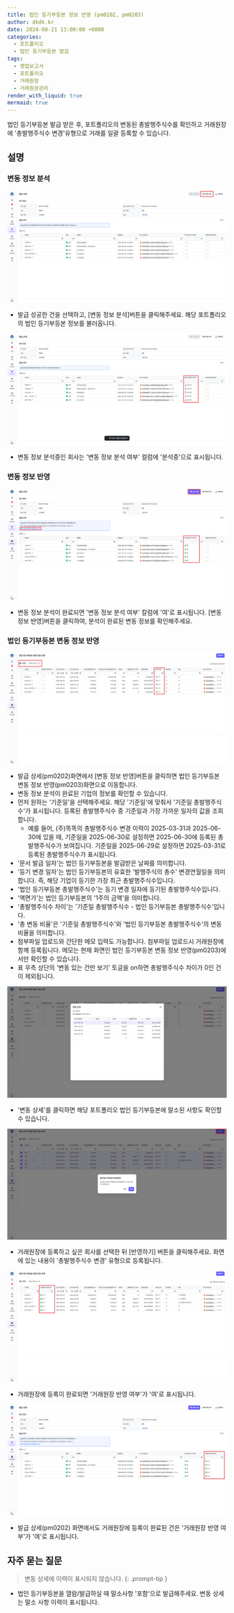 ```yaml
---
title: 법인 등기부등본 정보 반영 (pm0202, pm0203)
author: dkdk.kr
date: 2024-08-21 13:00:00 +0800
categories:
  - 포트폴리오
  - 법인 등기부등본 발급
tags:
  - 영업보고서
  - 포트폴리오
  - 거래원장
  - 거래원장관리
render_with_liquid: true
mermaid: true
---
```

법인 등기부등본 발급 받은 후, 포트폴리오의 변동된 총발행주식수를 확인하고 거래원장에 '총발행주식수 변경'유형으로 거래를 일괄 등록할 수 있습니다.
## 설명

### 변동 정보 분석
![no1.png](assets/img/no1.png)
- 발급 성공한 건을 선택하고, [변동 정보 분석]버튼을 클릭해주세요. 해당 포트폴리오의 법인 등기부등본 정보를 불러옵니다.

![no2.png](assets/img/no2.png)
- 변동 정보 분석중인 회사는 '변동 정보 분석 여부' 컬럼에 '분석중'으로 표시됩니다.

### 변동 정보 반영
![no3.png](assets/img/no3.png)
- 변동 정보 분석이 완료되면 '변동 정보 분석 여부' 칼럼에 '여'로 표시됩니다. [변동 정보 반영]버튼을 클릭하여, 분석이 완료된 변동 정보를 확인해주세요.

### 법인 등기부등본 변동 정보 반영
![no4.png](assets/img/no4.png)
- 발급 상세(pm0202)화면에서 [변동 정보 반영]버튼을 클릭하면 법인 등기부등본 변동 정보 반영(pm0203)화면으로 이동합니다.
- 변동 정보 분석이 완료된 기업의 정보를 확인할 수 있습니다.
- 먼저 원하는 '기준일'을 선택해주세요. 해당 '기준일'에 맞춰서 '기준일 총발행주식수'가 표시됩니다.  등록된 총발행주식수 중 기준일과 가장 가까운 일자의 값을 조회합니다.
	- 예를 들어, (주)똑똑의 총발행주식수 변경 이력이 2025-03-31과 2025-06-30에 있을 때, 기준일을 2025-06-30로 설정하면 2025-06-30에 등록된 총발행주식수가 보여집니다.  기준일을 2025-06-29로 설정하면 2025-03-31로 등록된 총발행주식수가 표시됩니다.
- '문서 발급 일자'는 법인 등기부등본을 발급받은 날짜를 의미합니다.
- '등기 변경 일자'는 법인 등기부등본의 유효한 '발행주식의 총수' 변경연월일을 의미합니다. 즉, 해당 기업이 등기한 가장 최근 총발행주식수입니다.
- '법인 등기부등본 총발행주식수'는 등기 변경 일자에 등기된 총발행주식수입니다.
- '액면가'는 법인 등기부등본의 '1주의 금액'을 의미합니다.
- '총발행주식수 차이'는 '기준일 총발행주식수 - 법인 등기부등본 총발행주식수'입니다.
- '총 변동 비율'은 '기준일 총발행주식수'와 '법인 등기부등본 총발행주식수'의 변동 비율을 의미합니다.
- 첨부파일 업로드와 간단한 메모 입력도 가능합니다. 첨부파일 업로드시 거래원장에 함께 등록됩니다. 메모는 현재 화면인 법인 등기부등본 변동 정보 반영(pm0203)에서만 확인할 수 있습니다.
- 표 우측 상단의 '변동 있는 건만 보기' 토글을 on하면 총발행주식수 차이가 0인 건이 제외됩니다.

![no5.png](assets/img/no5.png)
- '변동 상세'를 클릭하면 해당 포트폴리오 법인 등기부등본에 말소된 사항도 확인할 수 있습니다.

![no6.png](assets/img/no6.png)
- 거래원장에 등록하고 싶은 회사를 선택한 뒤 [반영하기] 버튼을 클릭해주세요. 화면에 있는 내용이 '총발행주식수 변경' 유형으로 등록됩니다.

![no7.png](assets/img/no7.png)
- 거래원장에 등록이 완료되면 '거래원장 반영 여부'가 '여'로 표시됩니다.

![no8.png](assets/img/no8.png)
- 발급 상세(pm0202) 화면에서도 거래원장에 등록이 완료된 건은 '거래원장 반영 여부'가 '여'로 표시됩니다.

## 자주 묻는 질문

> 변동 상세에 이력이 표시되지 않습니다.
{: .prompt-tip }

- 법인 등기부등본을 열람/발급하실 때 말소사항 '포함'으로 발급해주세요. 변동 상세는 말소 사항 이력이 표시됩니다.
